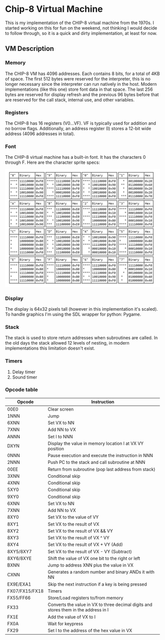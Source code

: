 # Chip-8 Virtual Machine

This is my implementation of the CHIP-8 virtual machine from the 1970s. I started working on this for fun on the weekend, not thinking I would decide to follow through, so it is a quick and dirty implementation, at least for now.


## VM Description

### Memory

The CHIP-8 VM has 4096 addresses. Each contains 8 bits, for a total of 4KB of space. The first 512 bytes were reserved for the interpreter, this is no longer necessary since the interpreter can run natively in the host. Modern implementations (like this one) store font data in that space. The last 256 bytes are reserved for display refresh and the previous 96 bytes before that are reserved for the call stack, internal use, and other variables.


### Registers

The CHIP-8 has 16 registers (V0...VF). VF is typically used for addition and no borrow flags. Additionally, an address register (I) stores a 12-bit wide address (4096 addresses in total). 


### Font

The CHIP-8 virtual machine has a built-in font. It has the characters 0 through F. Here are the character sprite specs:

![alt text](font.jpeg "Chip-8 Font Specs")


### Display

The display is 64x32 pixels tall (however in this implementation it's scaled). To handle graphics I'm using the SDL wrapper for python: Pygame.


### Stack

The stack is used to store return addresses when subroutines are called. In the old days the stack allowed 12 levels of nesting, in modern implementations this limitation doesn't exist.


### Timers

1. Delay timer
2. Sound timer


### Opcode table

| Opcode        | Instruction                                              |
| ------------  | -------------------------------------------------------- |
| 00E0          | Clear screen                                             |
| 1NNN          | Jump                                                     |               
| 6XNN          | Set VX to NN                                             |
| 7XNN          | Add NN to VX                                             |
| ANNN          | Set I to NNN                                             |
| DXYN          | Display the value in memory location I at VX VY position |
| 0NNN          | Pause execution and execute the instruction in NNN       |
| 2NNN          | Push PC to the stack and call subroutine at NNN          |
| 00EE          | Return from subroutine (pop last address from stack)     | 
| 3XNN          | Conditional skip                                         |
| 4XNN          | Conditional skip                                         |
| 5XY0          | Conditional skip                                         |
| 9XY0          | Conditional skip                                         |
| 6XNN          | Set VX to NN                                             |
| 7XNN          | Add NN to VX                                             |
| 8XY0          | Set VX to the value of VY                                |
| 8XY1          | Set VX to the result of VX || VY                         |
| 8XY2          | Set VX to the result of VX && VY                         |
| 8XY3          | Set VX to the result of VX ^  VY                         |       
| 8XY4          | Set VX to the result of VX + VY (Add)                    | 
| 8XY5/8XY7     | Set VX to the result of VX - VY (Subtract)               |
| 8XY6/8XYE     | Shift the value of VX one bit to the right or left       |
| BXNN          | Jump to address XNN plus the value in VX                 |
| CXNN          | Generates a random number and binary ANDs it with NN     |
| EX9E/EXA1     | Skip the next instruction if a key is being pressed      |
| FX07/FX15/FX18| Timers                                                   |
| FX55/FF66     | Store/Load registers to/from memory                      |
| FX33          | Converts the value in VX to three decimal digits and stores them in the address in I |
| FX1E          | Add the value of VX to I                                 |
| FX0A          | Wait for keypress                                        |
| FX29          | Set I to the address of the hex value in VX              |


